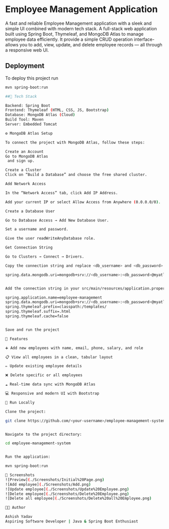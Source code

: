 # Employee Management Application

A fast and reliable Employee Management application with a sleek and simple UI combined with modern tech stack. A full-stack web application built using Spring Boot, Thymeleaf, and MongoDB Atlas to manage employee data efficiently. It provide a simple CRUD operation interface- allows you to add, view, update, and delete employee records — all through a responsive web UI.

## Deployment

To deploy this project run

```bash
mvn spring-boot:run

##🧰 Tech Stack

Backend: Spring Boot
Frontend: Thymeleaf (HTML, CSS, JS, Bootstrap)
Database: MongoDB Atlas (Cloud)
Build Tool: Maven
Server: Embedded Tomcat

⚙️ MongoDB Atlas Setup

To connect the project with MongoDB Atlas, follow these steps:

Create an Account
Go to MongoDB Atlas
 and sign up.

Create a Cluster
Click on “Build a Database” and choose the free shared cluster.

Add Network Access

In the “Network Access” tab, click Add IP Address.

Add your current IP or select Allow Access from Anywhere (0.0.0.0/0).

Create a Database User

Go to Database Access → Add New Database User.

Set a username and password.

Give the user readWriteAnyDatabase role.

Get Connection String

Go to Clusters → Connect → Drivers.

Copy the connection string and replace <db_username> and <db_password> in the following line:

spring.data.mongodb.uri=mongodb+srv://<db_username>:<db_password>@myatlasclusteredu.pohvd7h.mongodb.net/?retryWrites=true&w=majority&appName=myAtlasClusterEDU


Add the connection string in your src/main/resources/application.properties file:

spring.application.name=employee-management
spring.data.mongodb.uri=mongodb+srv://<db_username>:<db_password>@myatlasclusteredu.pohvd7h.mongodb.net/?retryWrites=true&w=majority&appName=myAtlasClusterEDU
spring.thymeleaf.prefix=classpath:/templates/
spring.thymeleaf.suffix=.html
spring.thymeleaf.cache=false


Save and run the project

🧩 Features

➕ Add new employees with name, email, phone, salary, and role

📋 View all employees in a clean, tabular layout

✏️ Update existing employee details

❌ Delete specific or all employees

☁️ Real-time data sync with MongoDB Atlas

💻 Responsive and modern UI with Bootstrap

🧠 Run Locally

Clone the project:

git clone https://github.com/<your-username>/employee-management-system.git


Navigate to the project directory:

cd employee-management-system


Run the application:

mvn spring-boot:run

📸 Screenshots
![Preview](./Screenshots/Initial%20Page.png)
![Add employee](./Screenshots/Add.png)
![Update employee](./Screenshots/Update%20Employee.png)
![Delete employee](./Screenshots/Delete%20Employee.png)
![Delete all employee](./Screenshots/Delete%20all%20Employee.png)

👨‍💻 Author

Ashish Yadav
Aspiring Software Developer | Java & Spring Boot Enthusiast
```
